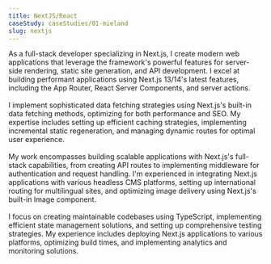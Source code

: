 ```yaml
---
title: NextJS/React
caseStudy: caseStudies/01-mieland
slug: nextjs
---
```


As a full-stack developer specializing in Next.js, I create modern web applications that leverage the framework's powerful features for server-side rendering, static site generation, and API development. I excel at building performant applications using Next.js 13/14's latest features, including the App Router, React Server Components, and server actions.\
\
I implement sophisticated data fetching strategies using Next.js's built-in data fetching methods, optimizing for both performance and SEO. My expertise includes setting up efficient caching strategies, implementing incremental static regeneration, and managing dynamic routes for optimal user experience.\
\
My work encompasses building scalable applications with Next.js's full-stack capabilities, from creating API routes to implementing middleware for authentication and request handling. I'm experienced in integrating Next.js applications with various headless CMS platforms, setting up international routing for multilingual sites, and optimizing image delivery using Next.js's built-in Image component.\
\
I focus on creating maintainable codebases using TypeScript, implementing efficient state management solutions, and setting up comprehensive testing strategies. My experience includes deploying Next.js applications to various platforms, optimizing build times, and implementing analytics and monitoring solutions.
